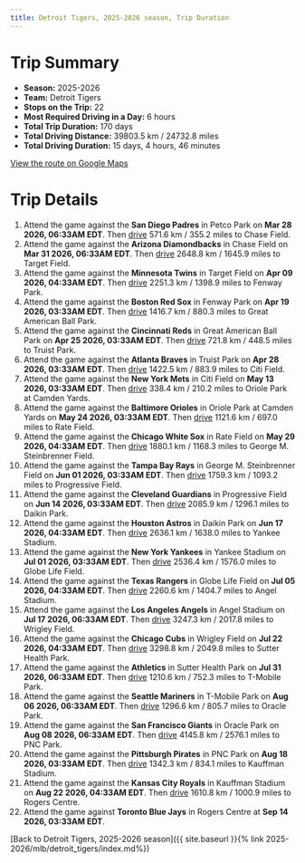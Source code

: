 ```yaml
---
title: Detroit Tigers, 2025-2026 season, Trip Duration
---
```


# Trip Summary
- **Season:** 2025-2026
- **Team:** Detroit Tigers
- **Stops on the Trip:** 22
- **Most Required Driving in a Day:** 6 hours
- **Total Trip Duration:** 170 days
- **Total Driving Distance:** 39803.5 km / 24732.8 miles
- **Total Driving Duration:** 15 days, 4 hours, 46 minutes

[View the route on Google Maps](https://www.google.com/maps/dir/Petco+Park+San+Diego/Chase+Field+Phoenix/Target+Field+Minneapolis/Fenway+Park+Boston/Great+American+Ball+Park+Cincinnati/Truist+Park+Atlanta/Citi+Field+Flushing/Oriole+Park+at+Camden+Yards+Baltimore/Rate+Field+Chicago/George+M.+Steinbrenner+Field+Tampa/Progressive+Field+Cleveland/Daikin+Park+Houston/Yankee+Stadium+Bronx/Globe+Life+Field+Arlington/Angel+Stadium+Anaheim/Wrigley+Field+Chicago/Sutter+Health+Park+Sacramento/T-Mobile+Park+Seattle/Oracle+Park+San+Francisco/PNC+Park+Pittsburgh/Kauffman+Stadium+Kansas+City/Rogers+Centre+Toronto)

# Trip Details
1. Attend the game against the **San Diego Padres** in Petco Park on **Mar 28 2026, 06:33AM EDT**. Then [drive](https://www.google.com/maps/dir/Petco+Park+San+Diego/Chase+Field+Phoenix) 571.6 km / 355.2 miles to Chase Field.
2. Attend the game against the **Arizona Diamondbacks** in Chase Field on **Mar 31 2026, 06:33AM EDT**. Then [drive](https://www.google.com/maps/dir/Chase+Field+Phoenix/Target+Field+Minneapolis) 2648.8 km / 1645.9 miles to Target Field.
3. Attend the game against the **Minnesota Twins** in Target Field on **Apr 09 2026, 04:33AM EDT**. Then [drive](https://www.google.com/maps/dir/Target+Field+Minneapolis/Fenway+Park+Boston) 2251.3 km / 1398.9 miles to Fenway Park.
4. Attend the game against the **Boston Red Sox** in Fenway Park on **Apr 19 2026, 03:33AM EDT**. Then [drive](https://www.google.com/maps/dir/Fenway+Park+Boston/Great+American+Ball+Park+Cincinnati) 1416.7 km / 880.3 miles to Great American Ball Park.
5. Attend the game against the **Cincinnati Reds** in Great American Ball Park on **Apr 25 2026, 03:33AM EDT**. Then [drive](https://www.google.com/maps/dir/Great+American+Ball+Park+Cincinnati/Truist+Park+Atlanta) 721.8 km / 448.5 miles to Truist Park.
6. Attend the game against the **Atlanta Braves** in Truist Park on **Apr 28 2026, 03:33AM EDT**. Then [drive](https://www.google.com/maps/dir/Truist+Park+Atlanta/Citi+Field+Flushing) 1422.5 km / 883.9 miles to Citi Field.
7. Attend the game against the **New York Mets** in Citi Field on **May 13 2026, 03:33AM EDT**. Then [drive](https://www.google.com/maps/dir/Citi+Field+Flushing/Oriole+Park+at+Camden+Yards+Baltimore) 338.4 km / 210.2 miles to Oriole Park at Camden Yards.
8. Attend the game against the **Baltimore Orioles** in Oriole Park at Camden Yards on **May 24 2026, 03:33AM EDT**. Then [drive](https://www.google.com/maps/dir/Oriole+Park+at+Camden+Yards+Baltimore/Rate+Field+Chicago) 1121.6 km / 697.0 miles to Rate Field.
9. Attend the game against the **Chicago White Sox** in Rate Field on **May 29 2026, 04:33AM EDT**. Then [drive](https://www.google.com/maps/dir/Rate+Field+Chicago/George+M.+Steinbrenner+Field+Tampa) 1880.1 km / 1168.3 miles to George M. Steinbrenner Field.
10. Attend the game against the **Tampa Bay Rays** in George M. Steinbrenner Field on **Jun 01 2026, 03:33AM EDT**. Then [drive](https://www.google.com/maps/dir/George+M.+Steinbrenner+Field+Tampa/Progressive+Field+Cleveland) 1759.3 km / 1093.2 miles to Progressive Field.
11. Attend the game against the **Cleveland Guardians** in Progressive Field on **Jun 14 2026, 03:33AM EDT**. Then [drive](https://www.google.com/maps/dir/Progressive+Field+Cleveland/Daikin+Park+Houston) 2085.9 km / 1296.1 miles to Daikin Park.
12. Attend the game against the **Houston Astros** in Daikin Park on **Jun 17 2026, 04:33AM EDT**. Then [drive](https://www.google.com/maps/dir/Daikin+Park+Houston/Yankee+Stadium+Bronx) 2636.1 km / 1638.0 miles to Yankee Stadium.
13. Attend the game against the **New York Yankees** in Yankee Stadium on **Jul 01 2026, 03:33AM EDT**. Then [drive](https://www.google.com/maps/dir/Yankee+Stadium+Bronx/Globe+Life+Field+Arlington) 2536.4 km / 1576.0 miles to Globe Life Field.
14. Attend the game against the **Texas Rangers** in Globe Life Field on **Jul 05 2026, 04:33AM EDT**. Then [drive](https://www.google.com/maps/dir/Globe+Life+Field+Arlington/Angel+Stadium+Anaheim) 2260.6 km / 1404.7 miles to Angel Stadium.
15. Attend the game against the **Los Angeles Angels** in Angel Stadium on **Jul 17 2026, 06:33AM EDT**. Then [drive](https://www.google.com/maps/dir/Angel+Stadium+Anaheim/Wrigley+Field+Chicago) 3247.3 km / 2017.8 miles to Wrigley Field.
16. Attend the game against the **Chicago Cubs** in Wrigley Field on **Jul 22 2026, 04:33AM EDT**. Then [drive](https://www.google.com/maps/dir/Wrigley+Field+Chicago/Sutter+Health+Park+Sacramento) 3298.8 km / 2049.8 miles to Sutter Health Park.
17. Attend the game against the **Athletics** in Sutter Health Park on **Jul 31 2026, 06:33AM EDT**. Then [drive](https://www.google.com/maps/dir/Sutter+Health+Park+Sacramento/T-Mobile+Park+Seattle) 1210.6 km / 752.3 miles to T-Mobile Park.
18. Attend the game against the **Seattle Mariners** in T-Mobile Park on **Aug 06 2026, 06:33AM EDT**. Then [drive](https://www.google.com/maps/dir/T-Mobile+Park+Seattle/Oracle+Park+San+Francisco) 1296.6 km / 805.7 miles to Oracle Park.
19. Attend the game against the **San Francisco Giants** in Oracle Park on **Aug 08 2026, 06:33AM EDT**. Then [drive](https://www.google.com/maps/dir/Oracle+Park+San+Francisco/PNC+Park+Pittsburgh) 4145.8 km / 2576.1 miles to PNC Park.
20. Attend the game against the **Pittsburgh Pirates** in PNC Park on **Aug 18 2026, 03:33AM EDT**. Then [drive](https://www.google.com/maps/dir/PNC+Park+Pittsburgh/Kauffman+Stadium+Kansas+City) 1342.3 km / 834.1 miles to Kauffman Stadium.
21. Attend the game against the **Kansas City Royals** in Kauffman Stadium on **Aug 22 2026, 04:33AM EDT**. Then [drive](https://www.google.com/maps/dir/Kauffman+Stadium+Kansas+City/Rogers+Centre+Toronto) 1610.8 km / 1000.9 miles to Rogers Centre.
22. Attend the game against **Toronto Blue Jays** in Rogers Centre at **Sep 14 2026, 03:33AM EDT**.

[Back to Detroit Tigers, 2025-2026 season]({{ site.baseurl }}{% link 2025-2026/mlb/detroit_tigers/index.md%})
